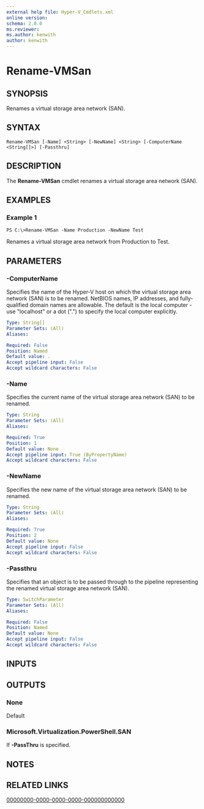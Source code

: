 ```yaml
---
external help file: Hyper-V_Cmdlets.xml
online version: 
schema: 2.0.0
ms.reviewer:
ms.author: kenwith
author: kenwith
---
```


# Rename-VMSan

## SYNOPSIS
Renames a virtual storage area network (SAN).

## SYNTAX

```
Rename-VMSan [-Name] <String> [-NewName] <String> [-ComputerName <String[]>] [-Passthru]
```

## DESCRIPTION
The **Rename-VMSan** cmdlet renames a virtual storage area network (SAN).

## EXAMPLES

### Example 1
```
PS C:\>Rename-VMSan -Name Production -NewName Test
```

Renames a virtual storage area network from Production to Test.

## PARAMETERS

### -ComputerName
Specifies the name of the Hyper-V host on which the virtual storage area network (SAN) is to be renamed.
NetBIOS names, IP addresses, and fully-qualified domain names are allowable.
The default is the local computer - use "localhost" or a dot (".") to specify the local computer explicitly.

```yaml
Type: String[]
Parameter Sets: (All)
Aliases: 

Required: False
Position: Named
Default value: .
Accept pipeline input: False
Accept wildcard characters: False
```

### -Name
Specifies the current name of the virtual storage area network (SAN) to be renamed.

```yaml
Type: String
Parameter Sets: (All)
Aliases: 

Required: True
Position: 1
Default value: None
Accept pipeline input: True (ByPropertyName)
Accept wildcard characters: False
```

### -NewName
Specifies the new name of the virtual storage area network (SAN) to be renamed.

```yaml
Type: String
Parameter Sets: (All)
Aliases: 

Required: True
Position: 2
Default value: None
Accept pipeline input: False
Accept wildcard characters: False
```

### -Passthru
Specifies that an object is to be passed through to the pipeline representing the renamed virtual storage area network (SAN).

```yaml
Type: SwitchParameter
Parameter Sets: (All)
Aliases: 

Required: False
Position: Named
Default value: None
Accept pipeline input: False
Accept wildcard characters: False
```

## INPUTS

## OUTPUTS

### None
Default

### Microsoft.Virtualization.PowerShell.SAN
If **-PassThru** is specified.

## NOTES

## RELATED LINKS

[00000000-0000-0000-0000-000000000000](00000000-0000-0000-0000-000000000000)

